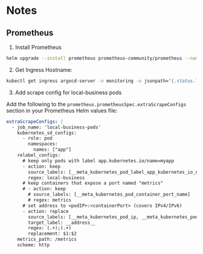 # Notes

## Prometheus

1. Install Prometheus
  
  ```bash
  helm upgrade --install prometheus prometheus-community/prometheus --namespace monitoring --create-namespace --values helm/helpers/prometheus/prom-custom-values-aws.yaml
  ```

2. Get Ingress Hostname:
  
  ```bash
  kubectl get ingress argocd-server -n monitoring -o jsonpath="{.status.loadBalancer.ingress[*].hostname}" ; echo
  ```

3. Add scrape config for local-business pods

Add the following to the `prometheus.prometheusSpec.extraScrapeConfigs` section in your Prometheus Helm values file:
  
  ```yaml
  extraScrapeConfigs: |
    - job_name: 'local-business-pods'
      kubernetes_sd_configs:
        - role: pod
          namespaces:
            names: ["app"]
      relabel_configs:
        # keep only pods with label app.kubernetes.io/name=myapp
        - action: keep
          source_labels: [__meta_kubernetes_pod_label_app_kubernetes_io_name]
          regex: local-business
        # keep containers that expose a port named "metrics"
        # - action: keep
          # source_labels: [__meta_kubernetes_pod_container_port_name]
          # regex: metrics
        # set address to <podIP>:<containerPort> (covers IPv4/IPv6)
        - action: replace
          source_labels: [__meta_kubernetes_pod_ip, __meta_kubernetes_pod_container_port_number]
          target_label: __address__
          regex: (.+);(.+)
          replacement: $1:$2
      metrics_path: /metrics
      scheme: http
  ```
